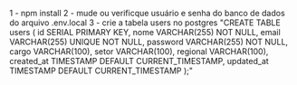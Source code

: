1 - npm install
2 - mude ou verificque usuário e senha do banco de dados do arquivo .env.local
3 - crie a tabela users no postgres "CREATE TABLE users (
  id SERIAL PRIMARY KEY,
  nome VARCHAR(255) NOT NULL,
  email VARCHAR(255) UNIQUE NOT NULL,
  password VARCHAR(255) NOT NULL,
  cargo VARCHAR(100),
  setor VARCHAR(100),
  regional VARCHAR(100),
  created_at TIMESTAMP DEFAULT CURRENT_TIMESTAMP,
  updated_at TIMESTAMP DEFAULT CURRENT_TIMESTAMP
);"


